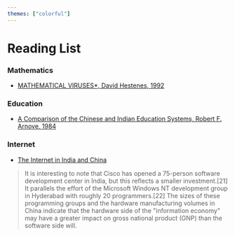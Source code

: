 ```yaml
---
themes: ["colorful"]
---
```


# Reading List

### Mathematics
- [MATHEMATICAL VIRUSES*, David Hestenes, 1992](http://geocalc.clas.asu.edu/pdf/MathViruses.pdf)
  
### Education

- [A Comparison of the Chinese and Indian Education Systems, Robert F. Arnove, 1984](https://www.jstor.org/stable/1187321)

### Internet

- [The Internet in India and China](https://web.archive.org/web/20080328154704/http://www.isoc.org/isoc/conferences/inet/99/proceedings/3a/3a_3.htm)
>It is interesting to note that Cisco has opened a 75-person software development center in India, but this reflects a smaller investment.[21] It parallels the effort of the Microsoft Windows NT development group in Hyderabad with roughly 20 programmers.[22] The sizes of these programming groups and the hardware manufacturing volumes in China indicate that the hardware side of the "information economy" may have a greater impact on gross national product (GNP) than the software side will.

